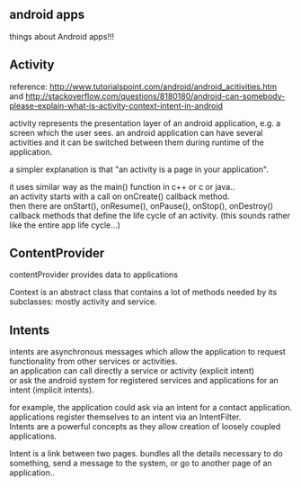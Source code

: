 android apps
--------------------

things about Android apps!!!


Activity
----------------------

reference: http://www.tutorialspoint.com/android/android_acitivities.htm  
and http://stackoverflow.com/questions/8180180/android-can-somebody-please-explain-what-is-activity-context-intent-in-android

activity represents the presentation layer of an android application,
e.g. a screen which the user sees.
an android application can have several activities and it can be switched between them during runtime of the application.

a simpler explanation is that "an activity is a page in your application".

it uses similar way as the main() function in c++ or c or java..  
an activity starts with a call on onCreate() callback method.  
then there are onStart(), onResume(), onPause(), onStop(), onDestroy() callback methods
that define the life cycle of an activity.
(this sounds rather like the entire app life cycle...)


ContentProvider
-----------------------

contentProvider provides data to applications

Context is an abstract class that contains a lot of methods needed by its subclasses: mostly activity and service.

Intents
-----------------------

intents are asynchronous messages which allow the application to request functionality from other services or activities.  
an application can call directly a service or activity (explicit intent)  
or ask the android system for registered services and applications for an intent (implicit intents).

for example, the application could ask via an intent for a contact application.  
applications register themselves to an intent via an IntentFilter.  
Intents are a powerful concepts as they allow creation of loosely coupled applications.

Intent is a link between two pages.
bundles all the details necessary to do something, 
send a message to the system,
or go to another page of an application..

